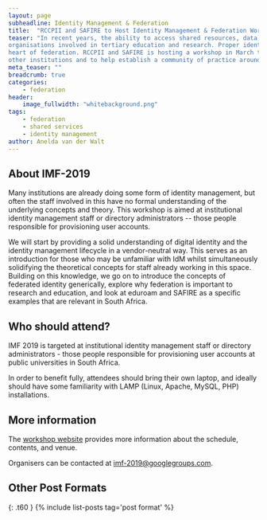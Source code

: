 ```yaml
---
layout: page
subheadline: Identity Management & Federation
title:  "RCCPII and SAFIRE to Host Identity Management & Federation Workshop"
teaser: "In recent years, the ability to access shared resources, data, and services has become a hot topic for
organisations involved in tertiary education and research. Proper identity management practices and strategies lies at the
heart of federation. RCCPII and SAFIRE is hosting a workshop in March to further develop compency at universities and 
other institutions and to help establish a community of practice around these topics."
meta_teaser: ""
breadcrumb: true
categories:
    - federation
header:
    image_fullwidth: "whitebackground.png"
tags:
    - federation
    - shared services
    - identity management
author: Anelda van der Walt
---
```

## About IMF-2019

Many institutions are already doing some form of identity management, but often the staff involved in this have no formal
understanding of the underlying concepts and theory. This workshop is aimed at institutional identity management staff or
directory administrators -- those people responsible for provisioning user accounts. 

We will start by providing a solid 
understanding of digital identity and the identity management lifecycle in a vendor-neutral way. This serves as an introduction
for those who may be unfamiliar with IdM whilst simultaneously solidifying the theoretical concepts for staff already working
in this space. Building on this knowledge, we go on to introduce the concepts of federated identity generically, explore why 
federation is important to research and education, and look at eduroam and SAFIRE as a specific examples that are relevant in 
South Africa.

## Who should attend?

IMF 2019 is targeted at institutional identity management staff or directory administrators - those people responsible for provisioning user accounts at public universities in South Africa.

In order to benefit fully, attendees should bring their own laptop, and ideally should have some familiarity with LAMP (Linux, Apache, MySQL, PHP) installations.

## More information

The [workshop website](https://tenet-rccpii.github.io/identity-2019/) provides more information about the schedule, contents, and venue.

Organisers can be contacted at [imf-2019@googlegroups.com](imf-2019@googlegroups.com).


## Other Post Formats
{: .t60 }
{% include list-posts tag='post format' %}
